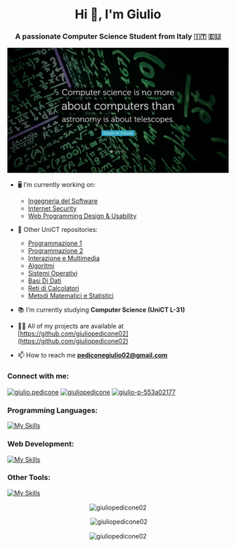 <h1 align="center">Hi 👋, I'm Giulio</h1>
<h3 align="center">A passionate Computer Science Student from Italy 🇮🇹 🇪🇺</h3>

<p align="center"><img src="./Dijkstra.jpg" width=700></p>

- 🖥️ I’m currently working on:
  - [Ingegneria del Software](https://github.com/giuliopedicone02/IngegneriaDelSW)
  - [Internet Security](https://github.com/giuliopedicone02/Internet-Security)
  - [Web Programming Design & Usability](https://github.com/giuliopedicone02/Web-Programming)
    
- 📝 Other UniCT repositories: 
  -   [Programmazione 1](https://github.com/giuliopedicone02/Programmazione1)
  -   [Programmazione 2](https://github.com/giuliopedicone02/Programmazione2)
  -   [Interazione e Multimedia](https://github.com/giuliopedicone02/Processing)
  -   [Algoritmi](https://github.com/giuliopedicone02/Algoritmi)
  -   [Sistemi Operativi](https://github.com/giuliopedicone02/SistemiOperativi)
  -   [Basi Di Dati](https://github.com/giuliopedicone02/Database)
  -   [Reti di Calcolatori](https://github.com/giuliopedicone02/RetiDiCalcolatori)
  -   [Metodi Matematici e Statistici](https://github.com/giuliopedicone02/Metodi-Matematici-e-Statistici)

- 📚 I’m currently studying **Computer Science (UniCT L-31)**

- 👨‍💻 All of my projects are available at [https://github.com/giuliopedicone02](https://github.com/giuliopedicone02)

- 📫 How to reach me **pediconegiulio02@gmail.com**

<h3 align="left">Connect with me:</h3>
<p align="left">
<a href="https://fb.com/giulio.pedicone" target="blank"><img align="center" src="https://raw.githubusercontent.com/rahuldkjain/github-profile-readme-generator/master/src/images/icons/Social/facebook.svg" alt="giulio.pedicone" height="30" width="40" /></a>
<a href="https://instagram.com/giuliopedicone" target="blank"><img align="center" src="https://raw.githubusercontent.com/rahuldkjain/github-profile-readme-generator/master/src/images/icons/Social/instagram.svg" alt="giuliopedicone" height="30" width="40" /></a>
<a href="https://www.linkedin.com/in/giulio-p-553a02177/" target="blank"><img align="center" src="https://upload.wikimedia.org/wikipedia/commons/thumb/c/ca/LinkedIn_logo_initials.png/600px-LinkedIn_logo_initials.png" alt="giulio-p-553a02177" height="30" width="30" /></a>
</p>

<h3 align="left">Programming Languages:</h3>

[![My Skills](https://skillicons.dev/icons?i=c,cpp,java,python,processing)](https://skillicons.dev)

<h3 align="left">Web Development:</h3>

[![My Skills](https://skillicons.dev/icons?i=html,css,js,nodejs,php,bootstrap,wordpress)](https://skillicons.dev)

<h3 align="left">Other Tools:</h3>

[![My Skills](https://skillicons.dev/icons?i=git,github,latex)](https://skillicons.dev)

<p align="center"><img align="center" src="https://github-readme-stats.vercel.app/api/top-langs?username=giuliopedicone02&show_icons=true&locale=en&layout=compact" alt="giuliopedicone02" /></p>

<p align="center">&nbsp;<img align="center" src="https://github-readme-stats.vercel.app/api?username=giuliopedicone02&show_icons=true&locale=en" alt="giuliopedicone02" /></p>

<p align="center"><img align="center" src="https://github-readme-streak-stats.herokuapp.com/?user=giuliopedicone02&" alt="giuliopedicone02" /></p>
